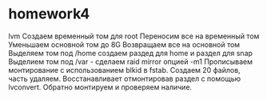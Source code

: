 # homework4
lvm
Создаем временный том для root
Переносим все на временный том
Уменьшаем основной том до 8G
Возвращаем все на основной том
Выделяем том под /home создаем раздед для home и раздел для snap
Выделием том под /var - сделаем raid mirror опцией -m1
Прописываем монтирование с использованием blkid в fstab. 
Создаем 20 файлов,  часть удаляем. Восстанавливает отмонтировав раздел
с помощью lvconvert. Обратно монтируем и проверяем наличие.
